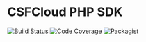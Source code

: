 # CSFCloud PHP SDK

[![Build Status](https://scrutinizer-ci.com/g/CSFCloud/php-sdk/badges/build.png?b=master)](https://scrutinizer-ci.com/g/CSFCloud/php-sdk/build-status/master)
[![Code Coverage](https://scrutinizer-ci.com/g/CSFCloud/php-sdk/badges/coverage.png?b=master)](https://scrutinizer-ci.com/g/CSFCloud/php-sdk/?branch=master)
[![Packagist](https://img.shields.io/packagist/v/csfcloud/sdk.svg)](https://packagist.org/packages/csfcloud/sdk)
